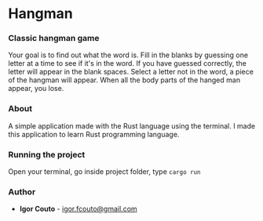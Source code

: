 # Hangman


### Classic hangman game

Your goal is to find out what the word is. Fill in the blanks by guessing one letter at a time to see if it's in the word. If you have guessed correctly, the letter will appear in the blank spaces. Select a letter not in the word, a piece of the hangman will appear. When all the body parts of the hanged man appear, you lose.

### About

A simple application made with the Rust language using the terminal. I made this application to learn Rust programming language.

### Running the project

Open your terminal, go inside project folder, type `cargo run`

### Author

* **Igor Couto** - [igor.fcouto@gmail.com](mailto:igor.fcouto@gmail.com)
